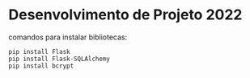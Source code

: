 # Desenvolvimento de Projeto 2022

comandos para instalar bibliotecas:
```
pip install Flask
pip install Flask-SQLAlchemy
pip install bcrypt
```
